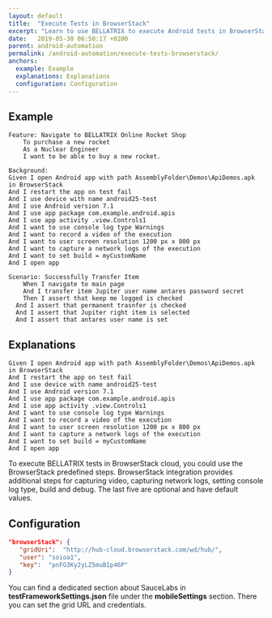 ```yaml
---
layout: default
title:  "Execute Tests in BrowserStack"
excerpt: "Learn to use BELLATRIX to execute Android tests in BrowserStack."
date:   2019-05-30 06:50:17 +0200
parent: android-automation
permalink: /android-automation/execute-tests-browserstack/
anchors:
  example: Example
  explanations: Explanations
  configuration: Configuration
---
```

Example
-------
```
Feature: Navigate to BELLATRIX Online Rocket Shop
	To purchase a new rocket
	As a Nuclear Engineer 
	I want to be able to buy a new rocket.

Background:
Given I open Android app with path AssemblyFolder\Demos\ApiDemos.apk in BrowserStack
And I restart the app on test fail
And I use device with name android25-test
And I use Android version 7.1
And I use app package com.example.android.apis
And I use app activity .view.Controls1
And I want to use console log type Warnings
And I want to record a video of the execution
And I want to user screen resolution 1200 px x 800 px
And I want to capture a network logs of the execution
And I want to set build = myCustomName
And I open app

Scenario: Successfully Transfer Item
	When I navigate to main page
	And I transfer item Jupiter user name antares password secret
	Then I assert that keep me logged is checked
  And I assert that permanent trasnfer is checked
  And I assert that Jupiter right item is selected
  And I assert that antares user name is set
```
Explanations
------------
```
Given I open Android app with path AssemblyFolder\Demos\ApiDemos.apk in BrowserStack
And I restart the app on test fail
And I use device with name android25-test
And I use Android version 7.1
And I use app package com.example.android.apis
And I use app activity .view.Controls1
And I want to use console log type Warnings
And I want to record a video of the execution
And I want to user screen resolution 1200 px x 800 px
And I want to capture a network logs of the execution
And I want to set build = myCustomName
And I open app
```
To execute BELLATRIX tests in BrowserStack cloud, you could use the BrowserStack predefined steps. BrowserStack integration provides additional steps for capturing video, capturing network logs, setting console log type, build and debug. The last five are optional and have default values.

Configuration
-------------
```json
"browserStack": {
   "gridUri":  "http://hub-cloud.browserstack.com/wd/hub/",
   "user": "soioa1",
   "key":  "pnFG3Ky2yLZ5muB1p46P"
}
```
You can find a dedicated section about SauceLabs in **testFrameworkSettings.json** file under the **mobileSettings** section. There you can set the grid URL and credentials.